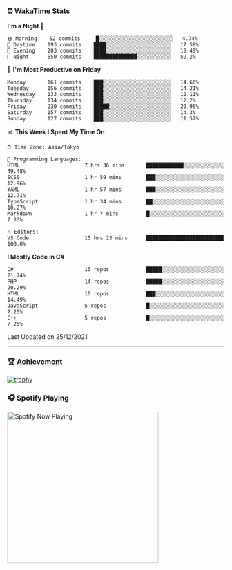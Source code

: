 ### ⏰ WakaTime Stats


<!--START_SECTION:waka-->
**I'm a Night 🦉** 

```text
🌞 Morning    52 commits     █░░░░░░░░░░░░░░░░░░░░░░░░   4.74% 
🌆 Daytime    193 commits    ████░░░░░░░░░░░░░░░░░░░░░   17.58% 
🌃 Evening    203 commits    ████░░░░░░░░░░░░░░░░░░░░░   18.49% 
🌙 Night      650 commits    ██████████████░░░░░░░░░░░   59.2%

```
📅 **I'm Most Productive on Friday** 

```text
Monday       161 commits    ███░░░░░░░░░░░░░░░░░░░░░░   14.66% 
Tuesday      156 commits    ███░░░░░░░░░░░░░░░░░░░░░░   14.21% 
Wednesday    133 commits    ███░░░░░░░░░░░░░░░░░░░░░░   12.11% 
Thursday     134 commits    ███░░░░░░░░░░░░░░░░░░░░░░   12.2% 
Friday       230 commits    █████░░░░░░░░░░░░░░░░░░░░   20.95% 
Saturday     157 commits    ███░░░░░░░░░░░░░░░░░░░░░░   14.3% 
Sunday       127 commits    ███░░░░░░░░░░░░░░░░░░░░░░   11.57%

```


📊 **This Week I Spent My Time On** 

```text
⌚︎ Time Zone: Asia/Tokyo

💬 Programming Languages: 
HTML                     7 hrs 36 mins       ████████████░░░░░░░░░░░░░   49.48% 
SCSS                     1 hr 59 mins        ███░░░░░░░░░░░░░░░░░░░░░░   12.96% 
YAML                     1 hr 57 mins        ███░░░░░░░░░░░░░░░░░░░░░░   12.71% 
TypeScript               1 hr 34 mins        ██░░░░░░░░░░░░░░░░░░░░░░░   10.27% 
Markdown                 1 hr 7 mins         █░░░░░░░░░░░░░░░░░░░░░░░░   7.33%

🔥 Editors: 
VS Code                  15 hrs 23 mins      █████████████████████████   100.0%

```

**I Mostly Code in C#** 

```text
C#                       15 repos            █████░░░░░░░░░░░░░░░░░░░░   21.74% 
PHP                      14 repos            █████░░░░░░░░░░░░░░░░░░░░   20.29% 
HTML                     10 repos            ███░░░░░░░░░░░░░░░░░░░░░░   14.49% 
JavaScript               5 repos             █░░░░░░░░░░░░░░░░░░░░░░░░   7.25% 
C++                      5 repos             █░░░░░░░░░░░░░░░░░░░░░░░░   7.25%

```



 Last Updated on 25/12/2021
<!--END_SECTION:waka-->

---

### 🏆 Achievement

[![trophy](https://github-profile-trophy.vercel.app/?username=Slime-hatena&theme=flat&no-bg=true&no-frame=true&column=8)](https://github.com/ryo-ma/github-profile-trophy)

### 🎧 Spotify Playing

[<img src="https://spotify-now-playing-slime-hatena.vercel.app/api/spotify-playing" alt="Spotify Now Playing" width="350" />](https://open.spotify.com/user/slime_hatena)

<!--
**Slime-hatena/Slime-hatena** is a ✨ _special_ ✨ repository because its `README.md` (this file) appears on your GitHub profile.

Here are some ideas to get you started:

- 🔭 I’m currently working on ...
- 🌱 I’m currently learning ...
- 👯 I’m looking to collaborate on ...
- 🤔 I’m looking for help with ...
- 💬 Ask me about ...
- 📫 How to reach me: ...
- 😄 Pronouns: ...
- ⚡ Fun fact: ...
-->
